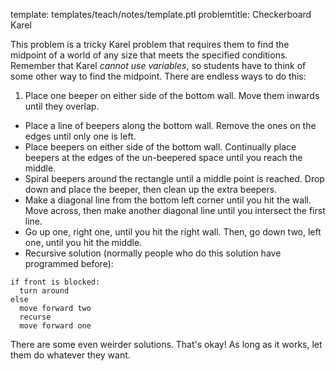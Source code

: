 template: templates/teach/notes/template.ptl
problemtitle: Checkerboard Karel

This problem is a tricky Karel problem that requires them to find the midpoint of a world of any size that meets the specified conditions.  Remember that Karel _cannot use variables_, so students have to think of some other way to find the midpoint.  There are endless ways to do this:

1. Place one beeper on either side of the bottom wall. Move them inwards until they overlap.
+ Place a line of beepers along the bottom wall. Remove the ones on the edges until only one is left.
+ Place beepers on either side of the bottom wall. Continually place beepers at the edges of the un-beepered space until you reach the middle.
+ Spiral beepers around the rectangle until a middle point is reached. Drop down and place the beeper, then clean up the extra beepers.
+ Make a diagonal line from the bottom left corner until you hit the wall. Move across, then make another diagonal line until you intersect the first line.
+ Go up one, right one, until you hit the right wall. Then, go down two, left one, until you hit the middle.
+ Recursive solution (normally people who do this solution have programmed before):

```
if front is blocked:
  turn around
else
  move forward two
  recurse
  move forward one
```

There are some even weirder solutions. That's okay! As long as it works, let them do whatever they want. 

